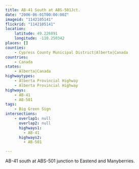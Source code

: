 ```yaml
---
title: AB-41 South at ABS-501Jct.
date: "2006-06-01T00:00:00Z"
imageid: "1142105141"
flickrid: "1142105141"
location:
    latitude: 49.226891
    longitude: -110.250342
places: []
counties:
    - Cypress County Municipal District|Alberta|Canada
countries:
    - Canada
states:
    - Alberta|Canada
highwaytypes:
    - Alberta Provincial Highway
    - Alberta Provincial Highway
highways:
    - AB-41
    - AB-501
tags:
    - Big Green Sign
intersections:
    - overlap1: null
      overlap2: null
      highways1:
        - AB-41
      highways2:
        - AB-501

---
```

AB-41 south at ABS-501 junction to Eastend and Manyberries.